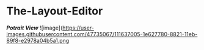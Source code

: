 # The-Layout-Editor

***Potrait View***
![image](https://user-images.githubusercontent.com/47735067/111637005-1e627780-8821-11eb-89f8-e2978a04b5a1.png
